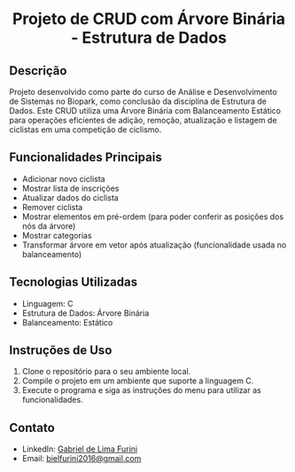 <h1 align="center">Projeto de CRUD com Árvore Binária - Estrutura de Dados</h1>

  ## Descrição

Projeto desenvolvido como parte do curso de Análise e Desenvolvimento de Sistemas no Biopark, como conclusão da disciplina de Estrutura de Dados. Este CRUD utiliza uma Árvore Binária com Balanceamento Estático para operações eficientes de adição, remoção, atualização e listagem de ciclistas em uma competição de ciclismo.

## Funcionalidades Principais

- Adicionar novo ciclista
- Mostrar lista de inscrições
- Atualizar dados do ciclista
- Remover ciclista
- Mostrar elementos em pré-ordem (para poder conferir as posições dos nós da árvore)
- Mostrar categorias
- Transformar árvore em vetor após atualização (funcionalidade usada no balanceamento)

## Tecnologias Utilizadas

- Linguagem: C
- Estrutura de Dados: Árvore Binária
- Balanceamento: Estático

## Instruções de Uso

1. Clone o repositório para o seu ambiente local.
2. Compile o projeto em um ambiente que suporte a linguagem C.
3. Execute o programa e siga as instruções do menu para utilizar as funcionalidades.

## Contato

- LinkedIn: [Gabriel de Lima Furini](https://www.linkedin.com/in/gabriel-furini-0a0ba0295/)
- Email: bielfurini2016@gmail.com
